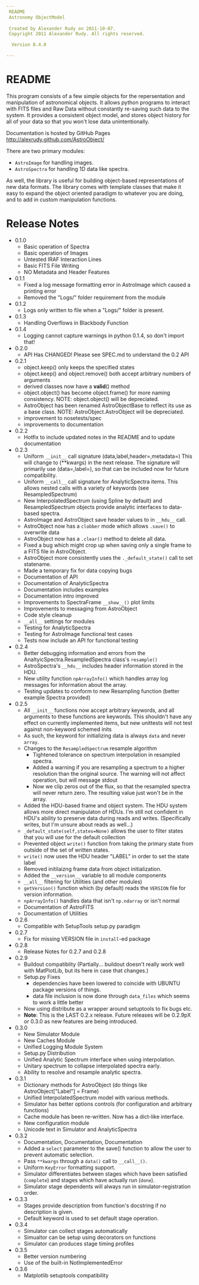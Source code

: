 ```yaml
---
 README
 Astronomy ObjectModel
 
 Created by Alexander Rudy on 2011-10-07.
 Copyright 2011 Alexander Rudy. All rights reserved.

  Version 0.4.0

---
```


# README

This program consists of a few simple objects for the repersentation and manipulation of astronomical objects. It allows python programs to interact with FITS files and Raw Data without constantly re-saving such data to the system. It provides a consistent object model, and stores object history for all of your data so that you won't lose data unintentionally.

Documentation is hosted by GitHub Pages <http://alexrudy.github.com/AstroObject/>

There are two primary modules:

- `AstroImage` for handling images.
- `AstroSpectra` for handling 1D data like spectra.

As well, the library is useful for building object-based representations of new data formats. The library comes with template classes that make it easy to expand the object oriented paradigm to whatever you are doing, and to add in custom manipulation functions.

# Release Notes

* 0.1.0
	- Basic operation of Spectra
	- Basic operation of Images
	- Untested IRAF Interaction Lines
	- Basic FITS File Writing
	- NO Metadata and Header Features
* 0.1.1
	- Fixed a log message formatting error in AstroImage which caused a printing error
	- Removed the "Logs/" folder requirement from the module
* 0.1.2
	- Logs only written to file when a "Logs/" folder is present.
* 0.1.3
	- Handling Overflows in Blackbody Function
* 0.1.4
	- Logging cannot capture warnings in python 0.1.4, so don't import that!
* 0.2.0
	- API Has CHANGED! Please see SPEC.md to understand the 0.2 API
* 0.2.1 
    - object.keep() only keeps the specified states
    - object.keep() and object.remove() both accept arbitrary numbers of arguments
    - derived classes now have a __valid__() method
    - object.object() has become object.frame() for more naming consistency. NOTE: object.object() will be depreciated.
    - AstroObject has been renamed AstroObjectBase to reflect its use as a base class. NOTE: AstroObject.AstroObject will be depreciated.
    - improvement to nosetests/spec
	- improvements to documentation
* 0.2.2
	- Hotfix to include updated notes in the README and to update documentation
* 0.2.3
	- Uniform `__init__` call signature (data,label,header=,metadata=)
	This will change to (**kwargs) in the next release. The signature will primarily use (data=,label=), so that can be included now for future compatibility.
	- Uniform `__call__` call signature for AnalyticSpectra items. This allows nested calls with a variety of keywords (see ResampledSpectrum)
	- New InterpolatedSpectrum (using Spline by default) and ResampledSpectrum objects provide analytic interfaces to data-based spectra.
	- AstroImage and AstroObject save header values to in `__hdu__` call.
	- AstroObject now has a `clobber` mode which allows `.save()` to overwrite data
	- AstroObject now has a `.clear()` method to delete all data.
	- Fixed a bug which might crop up when saving only a single frame to a FITS file in AstroObject.
	- AstroObject more consistently uses the `._default_state()` call to set statename.
	- Made a temporary fix for data copying bugs
	- Documentation of API
	- Documentation of AnalyticSpectra
	- Documentation includes examples
	- Documentation intro improved
	- Improvements to SpectraFrame `__show__()` plot limits
	- Improvements to messaging from AstroObject
	- Code style cleanup
	- `__all__` settings for modules
	- Testing for AnalyticSpectra
	- Testing for AstroImage functional test cases
	- Tests now include an API for functional testing
* 0.2.4
	- Better debugging information and errors from the AnaltyicSpectra.ResampledSpectra class's `resample()`
	- AstroSpectra's `__hdu__` includes header information stored in the HDU.
	- New utility function `npArrayInfo()` which handles array log messages for information about the array.
	- Testing updates to conform to new Resampling function (better example Spectra provided)
* 0.2.5
	- All `__init__` functions now accept arbitrary keywords, and all arguments to these functions are keywords. This shouldn't have any effect on currently implemented items, but new unittests will not test against non-keyword schemed inits
	- As such, the keyword for initializing data is always `data` and never `array`.
	- Changes to the `ResampledSpectrum` resample algorithm
		- Tightened tolerance on spectrum interpolation in resampled spectra.
		- Added a warning if you are resampling a spectrum to a higher resolution than the original source. The warning will not affect operation, but will message stdout
		- Now we clip zeros out of the flux, so that the resampled spectra will never return zero. The resulting value just won't be in the array.
	- Added the HDU-based frame and object system. The HDU system allows more direct manipulaton of HDUs. I'm still not confident in HDU's ability to preserve data during reads and writes. (Specifically writes, but I'm unsure about reads as well...)
	- `_default_state(self,states=None)` allows the user to filter states that you will use for the default collection
	- Prevented object `write()` function from taking the primary state from outside of the set of written states.
	- `write()` now uses the HDU header "LABEL" in order to set the state label
	- Removed initilaizng frame data from object initialization.
	- Added the `__version__` variable to all module components
	- `__all__` filtering for Utilities (and other modules)
	- `getVersion()` function which (by default) reads the `VERSION` file for version information.
	- `npArrayInfo()` handles data that isn't `np.ndarray` or isn't normal
	- Documentation of AstroFITS
	- Documentation of Utilities
* 0.2.6
	- Compatible with SetupTools setup.py paradigm
* 0.2.7
	- Fix for missing VERSION file in `install`-ed package
* 0.2.8
    - Release Notes for 0.2.7 and 0.2.8
* 0.2.9
	- Buildout compatiblity (Partially... buildout doesn't really work well with MatPlotLib, but its here in case that changes.)
	- Setup.py Fixes
		- dependencies have been lowered to coincide with UBUNTU package versions of things.
		- data file inclusion is now done through `data_files` which seems to work a little better
	- Now using distribute as a wrapper around setuptools to fix bugs etc.
	- **Note**: This is the LAST 0.2.x release. Future releases will be 0.2.9pX or 0.3.0 as new features are being introduced.
* 0.3.0
	- New Simulator Module
	- New Caches Module
	- Unified Logging Module System
	- Setup.py Distribution
    - Unified Analytic Spectrum interface when using interpolation.
    - Unitary spectrum to collapse interpolated spectra early. 
    - Ability to resolve and resample analytic spectra.
* 0.3.1
    - Dictionary methods for AstroObject (do things like AstroObject["Label"] = Frame)
    - Unified InterpolatedSpectrum model with various methods.
    - Simulator has better options controls (for configuration and arbitrary functions)
    - Cache module has been re-written. Now has a dict-like interface.
    - New configuration module
    - Unicode text in Simulator and AnalyticSpectra
* 0.3.2
    - Documentation, Documentation, Documentation
    - Added a `select` parameter to the save() function to allow the user to prevent automatic selection.
    - Pass `**kwargs` through a `data()` call to `__call__()`.
    - Uniform `KeyError` formatting support.
    - Simulator differentiates between stages which have been satisfied (`complete`) and stages which have actually run (`done`).
    - Simulator stage dependents will always run in simulator-registration order.
* 0.3.3
    - Stages provide description from function's docstring if no description is given.
    - Default keyword is used to set default stage operation.
* 0.3.4
    - Simulator can collect stages automatically
    - Simualtor can be setup using decorators on functions
    - Simulator can produces stage timing profiles
* 0.3.5
    - Better version numbering
    - Use of the built-in NotImplementedError
* 0.3.6
    - Matplotlib setuptools compatibility
